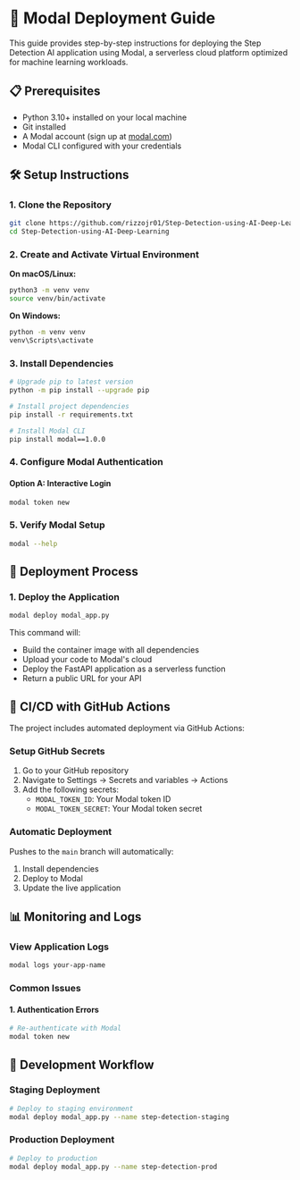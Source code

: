 # 🚀 Modal Deployment Guide

This guide provides step-by-step instructions for deploying the Step Detection AI application using Modal, a serverless cloud platform optimized for machine learning workloads.

## 📋 Prerequisites

- Python 3.10+ installed on your local machine
- Git installed
- A Modal account (sign up at [modal.com](https://modal.com))
- Modal CLI configured with your credentials

## 🛠️ Setup Instructions

### 1. Clone the Repository

```bash
git clone https://github.com/rizzojr01/Step-Detection-using-AI-Deep-Learning.git
cd Step-Detection-using-AI-Deep-Learning
```

### 2. Create and Activate Virtual Environment

**On macOS/Linux:**

```bash
python3 -m venv venv
source venv/bin/activate
```

**On Windows:**

```bash
python -m venv venv
venv\Scripts\activate
```

### 3. Install Dependencies

```bash
# Upgrade pip to latest version
python -m pip install --upgrade pip

# Install project dependencies
pip install -r requirements.txt

# Install Modal CLI
pip install modal==1.0.0
```

### 4. Configure Modal Authentication

#### Option A: Interactive Login

```bash
modal token new
```


### 5. Verify Modal Setup

```bash
modal --help
```

## 🚢 Deployment Process

### 1. Deploy the Application

```bash
modal deploy modal_app.py
```

This command will:

- Build the container image with all dependencies
- Upload your code to Modal's cloud
- Deploy the FastAPI application as a serverless function
- Return a public URL for your API



## 🔄 CI/CD with GitHub Actions

The project includes automated deployment via GitHub Actions:

### Setup GitHub Secrets

1. Go to your GitHub repository
2. Navigate to Settings → Secrets and variables → Actions
3. Add the following secrets:
   - `MODAL_TOKEN_ID`: Your Modal token ID
   - `MODAL_TOKEN_SECRET`: Your Modal token secret

### Automatic Deployment

Pushes to the `main` branch will automatically:

1. Install dependencies
2. Deploy to Modal
3. Update the live application

## 📊 Monitoring and Logs

### View Application Logs

```bash
modal logs your-app-name
```



### Common Issues

#### 1. Authentication Errors

```bash
# Re-authenticate with Modal
modal token new
```

## 🔄 Development Workflow



### Staging Deployment

```bash
# Deploy to staging environment
modal deploy modal_app.py --name step-detection-staging
```

### Production Deployment

```bash
# Deploy to production
modal deploy modal_app.py --name step-detection-prod
```

